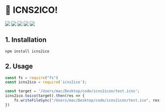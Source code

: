 # 🚀 ICNS2ICO!

<div>
  <img src="https://img.shields.io/badge/language-javascript-4bc51d.svg">
  <img src="https://travis-ci.org/boennemann/badges.svg?branch=master">
  <img src="https://img.shields.io/github/issues/fengtianxi001/NPM-ICNS2ICO">
  <img src="https://img.shields.io/github/forks/fengtianxi001/NPM-ICNS2ICO">
  <img src="https://img.shields.io/github/stars/fengtianxi001/NPM-ICNS2ICO">
</div>

## 1. Installation

```shell
npm install icns2ico
```



## 2. Usage

```javascript
const fs = require("fs")
const icns2ico = require('icns2ico');

const target = '/Users/mac/Desktop/code/icns2icon/test.icns';
icns2ico.toico(target).then(res => {
    fs.writeFileSync("/Users/mac/Desktop/code/icns2icon/test.ico", res["icon_128x128"])
})
```

